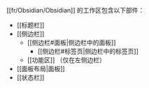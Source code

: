 [[fr/Obsidian/Obsidian]] 的工作区包含以下部件：

- [[标题栏]]
- [[侧边栏]]
	- [[侧边栏#面板|侧边栏中的面板]]
		- [[侧边栏#标签页|侧边栏中的标签页]]
	- [[功能区]] （仅在左侧边栏）
- [[面板布局|面板]]
- [[状态栏]]